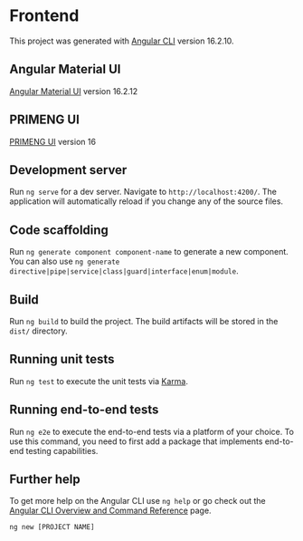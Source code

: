 # Frontend

This project was generated with [Angular CLI](https://github.com/angular/angular-cli) version 16.2.10.

## Angular Material UI
[Angular Material UI](https://v16.material.angular.io/) version 16.2.12

## PRIMENG UI
[PRIMENG UI](https://www.primefaces.org/primeng-v16-lts/) version 16

## Development server

Run `ng serve` for a dev server. Navigate to `http://localhost:4200/`. The application will automatically reload if you change any of the source files.

## Code scaffolding

Run `ng generate component component-name` to generate a new component. You can also use `ng generate directive|pipe|service|class|guard|interface|enum|module`.

## Build

Run `ng build` to build the project. The build artifacts will be stored in the `dist/` directory.

## Running unit tests

Run `ng test` to execute the unit tests via [Karma](https://karma-runner.github.io).

## Running end-to-end tests

Run `ng e2e` to execute the end-to-end tests via a platform of your choice. To use this command, you need to first add a package that implements end-to-end testing capabilities.

## Further help

To get more help on the Angular CLI use `ng help` or go check out the [Angular CLI Overview and Command Reference](https://angular.io/cli) page.




```
ng new [PROJECT NAME]
```
